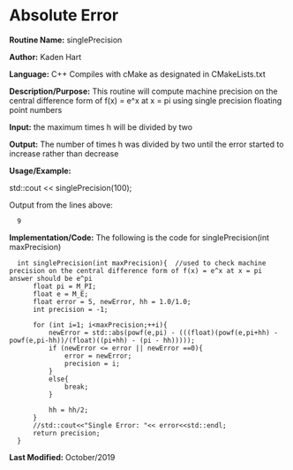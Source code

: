 # Absolute Error  

**Routine Name:**           singlePrecision  

**Author:** Kaden Hart  

**Language:** C++ Compiles with cMake as designated in CMakeLists.txt  

**Description/Purpose:** This routine will compute machine precision on the central difference form of f(x) = e^x at x = pi using single precision floating point numbers 

**Input:** the maximum times h will be divided by two

**Output:** The number of times h was divided by two until the error started to increase rather than decrease  

**Usage/Example:**  

std::cout << singlePrecision(100);  

Output from the lines above:  

      9

**Implementation/Code:** The following is the code for singlePrecision(int maxPrecision)


      int singlePrecision(int maxPrecision){  //used to check machine precision on the central difference form of f(x) = e^x at x = pi answer should be e^pi
          float pi = M_PI;
          float e = M_E;
          float error = 5, newError, hh = 1.0/1.0;
          int precision = -1;

          for (int i=1; i<maxPrecision;++i){
              newError = std::abs(powf(e,pi) - (((float)(powf(e,pi+hh) - powf(e,pi-hh))/(float)((pi+hh) - (pi - hh)))));
              if (newError <= error || newError ==0){
                  error = newError;
                  precision = i;
              }
              else{
                  break;
              }

              hh = hh/2;
          }
          //std::cout<<"Single Error: "<< error<<std::endl;
          return precision;
      }


**Last Modified:** October/2019  
